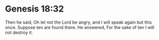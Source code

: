 # Genesis 18:32

Then he said, Oh let not the Lord be angry, and I will speak again but this once. Suppose ten are found there. He answered, For the sake of ten I will not destroy it.
